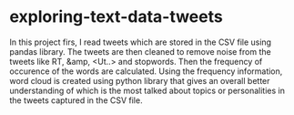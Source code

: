 # exploring-text-data-tweets

In this project firs, I read tweets which are stored in the CSV file using pandas library. The tweets are then cleaned to remove noise from the tweets like RT, &amp, <Ut..> and stopwords. Then the frequency of occurence of the words are calculated. Using the frequency information, word cloud is created using python library that gives an overall better understanding of which is the most talked about topics or personalities in the tweets captured in the CSV file.
